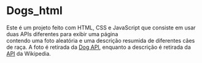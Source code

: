 # Dogs_html

Este é um projeto feito com HTML, CSS e JavaScript que consiste em usar duas APIs diferentes para exibir uma página  
contendo uma foto aleatória e uma descrição resumida de diferentes cães de raça.  A foto é retirada da [Dog API](https://dog.ceo/dog-api/), 
enquanto a descrição é retirada da [API](https://pt.wikipedia.org/api/rest_v1/) da Wikipedia.
